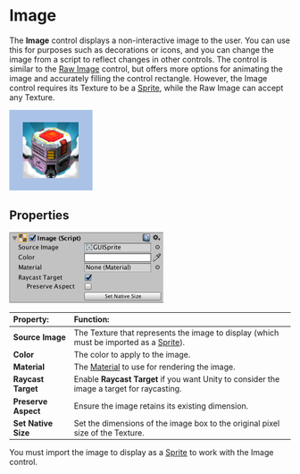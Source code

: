 # Image

The **Image** control displays a non-interactive image to the user. You can use this for purposes such as decorations or icons, and you can change the image from a script to reflect changes in other controls. The control is similar to the [Raw Image](script-RawImage.md) control, but offers more options for animating the image and accurately filling the control rectangle. However, the Image control requires its Texture to be a [Sprite](https://docs.unity3d.com/Manual/class-TextureImporter.html), while the Raw Image can accept any Texture.

![An Image control](images/ImageCtrlExample.png)

## Properties

![](images/UI_ImageInspector.png)

|**Property:** |**Function:** |
|:---|:---|
|**Source Image** | The Texture that represents the image to display (which must be imported as a [Sprite](https://docs.unity3d.com/Manual/class-TextureImporter.html)). |
|**Color** | The color to apply to the image. |
|**Material** | The [Material](https://docs.unity3d.com/Manual/class-Material.html) to use for rendering the image. |
|**Raycast Target** | Enable **Raycast Target** if you want Unity to consider the image a target for raycasting. |
|**Preserve Aspect** | Ensure the image retains its existing dimension.  |
|**Set Native Size** |  Set the dimensions of the image box to the original pixel size of the Texture. |


You must import the image to display as a [Sprite](https://docs.unity3d.com/Manual/class-TextureImporter.html) to work with the Image control.

